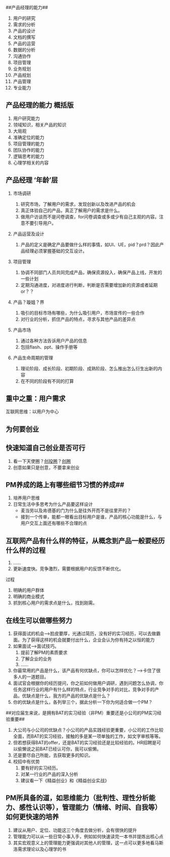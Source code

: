 ##产品经理的能力##
1. 用户的研究
2. 需求的分析
3. 产品的设计
4. 文档的撰写
5. 产品的运营
6. 数据的分析
7. 沟通协作
8. 项目管理
9. 业务规划
10. 产品规划
11. 产品管理
12. 专业能力

## 产品经理的能力 概括版 ##
1. 用户研究能力
2. 领域知识，相关产品的知识
3. 大局观
4. 准确定位的能力
5. 项目管理的能力
6. 团队协作的能力
7. 逻辑思考的能力
8. 心理学相关的内容

## 产品经理 ‘年龄’层 ##
1. 市场调研
	1. 研究市场，了解用户的需求，发现创新以及改进产品的机会
	2. 真正体验自己的产品，真正了解用户的需求是什么。
	3. 做用户访谈而不是问卷调查，for问卷调查或多或少有自己主观的内容。注意不要引导用户。
	
2. 产品运营及设计
	1. 产品的定义是确定产品要做什么样的事情，如UI、UE，pid？prd？因此产品经理必须掌握基础的交互设计。
3. 项目管理
	1. 协调不同部门人员共同完成产品，确保资源投入，确保产品上线，开发的一些计划
	2. 定期沟通进度，对进度进行判断，判断是否需要增加新的资源或者延期or？？ 
4. 产品？璇姐？界
	1. 吸引的目标市场有哪些，为什么吸引用户，市场宣传的一些合作
	2. 对行业的分析，抓住产品的特点，寻求与其他产品的差异点  
5. 产品市场
	1. 通过各种方法告诉用户产品的信息
	2. 包括flash、ppt、操作手册等
4. 产品生命周期的管理
	1. 理论阶段、成长阶段、初期阶段、成熟阶段、怎么推出怎么衍生出新的内容
	2. 在不同的阶段有不同的打算


## 重中之重：用户需求 ##
互联网思维：以用户为中心

## 为何要创业 ##

## 快速知道自己创业是否可行 ##
1. 看一下天使圈？[创投圈](http://baike.baidu.com/link?url=l4vuUTXmzs2EJnEzhgxCQwuDq8XsGB83DKB8vuOozPZjxVJhoxL1yixU7F4XByv_Scq7ybdtFKHUU6wPRX_0O_ "创投圈百度百科")？[创圈](http://weibo.com/u/2050559574?topnav=1&wvr=6&topsug=1&noscale_head=1#_0 "创圈微博链接")
2. 创意如果只是创意，不要拿来创业

## PM养成的路上有哪些细节习惯的养成##
1. 培养用户思维
2. 日常生活中多思考为什么产品要这样设计  
	- 麦当劳以及肯德基的门为什么是往外开而不是往里开的？  
	- 接到一个传单，能都一眼看出目标用户是谁，产品的核心功能是什么，与用户交互上面还有哪些不合理的点  


## 互联网产品有什么样的特征，从概念到产品一般要经历什么样的过程 ##
1. ……
1. 更新速度快。竞争激烈，需要根据用户的反馈不断优化。
  
过程
1. 明确的用户群体
2. 明确的商业模式
3. 抓到核心用户的需求点是什么，找到刚需。

## 在线生可以做哪些努力 ##
1. 获得面试的机会-->脸皮要厚，光通过简历，没有好的实习经历，可以去做霸面。为了获得这样的机会就要付出什么，企业会认为你有持之以恒的能力
2. 如果面试-->面试技巧。
	1. 提前了解PM的素质要求
	2. 了解企业的业务
	3. ……
3. 你最常用的产品是什么，该产品有何优缺点，你可以怎样优化？-->卡住了很多人的一道题目。
4. 面试官会根据你的经历提问，你之前如何做用户调研，遇到问题怎么协调，你任务这样行业的用户有什么样的特点，行业竞争对手的对比，竞争对手的产品，优缺点是什么，我方的产品的优缺点是什么？
5. 你的优缺点是什么，各列举三个，据此分析一下你为何适合做一个PM？

##对应届生来说，是拥有BAT的实习经验（非PM）重要还是小公司的PM实习经验重要##
1. 大公司与小公司的优缺点？小公司的产品实践经验更重要，小公司的工作比较全面，而BAT的实习经验，接触的多是某一项单独的工作，如文字审核等等。
2. 但若想获得BAT的offer，还是BAT的实习经验还是比较经验的。HR招聘是可以偷懒说之前BAT已经认可你，我可以偷懒。
3. 还是要尽自己所能，去获取更多的知识。
4. 校招中有优势
	1. 要有好的实习经历。
	2. 对某一行业的产品的深入分析
	3. 建议看一下《精益创业》和《精益创业实战》

## PM所具备的道，如思维能力（批判性、理性分析能力、感性认识等），管理能力（情绪、时间、自我等）如何更快速的培养 ##
1. 建议从用户、定位、功能这三个角度去做分析，会有很快的提升
2. 管理能力可以从一些日常小事入手，例如如何快速读完一本书并提炼出核心点
3. 其实宏观意义上的管理能力更强调对其他人的管理，这一点可以更多地看马斯洛需求理论以及心理学的书